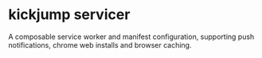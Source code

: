 kickjump servicer
=================

A composable service worker and manifest configuration, supporting push notifications, chrome web installs and browser caching.
